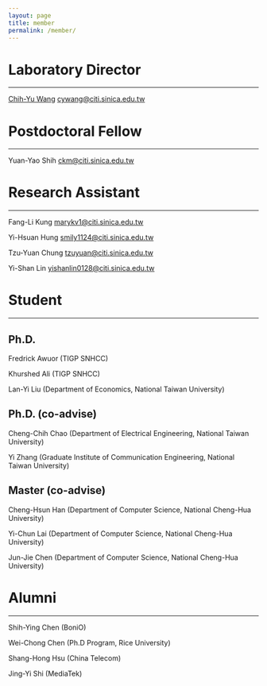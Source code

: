 ```yaml
---
layout: page
title: member
permalink: /member/
---
```


# Laboratory Director

----------------

[Chih-Yu Wang](http://tom.ky) <cywang@citi.sinica.edu.tw>

# Postdoctoral Fellow

-----------------

Yuan-Yao Shih <ckm@citi.sinica.edu.tw>

# Research Assistant

----------------

Fang-Li Kung <marykv1@citi.sinica.edu.tw>

Yi-Hsuan Hung <smily1124@citi.sinica.edu.tw>

Tzu-Yuan Chung <tzuyuan@citi.sinica.edu.tw>

Yi-Shan Lin <yishanlin0128@citi.sinica.edu.tw>

# Student

----------------

## Ph.D.

Fredrick Awuor (TIGP SNHCC)

Khurshed Ali (TIGP SNHCC)

Lan-Yi Liu (Department of Economics, National Taiwan University)

## Ph.D. (co-advise)

Cheng-Chih Chao (Department of Electrical Engineering, National Taiwan University)

Yi Zhang (Graduate Institute of Communication Engineering, National Taiwan University)


## Master (co-advise)

Cheng-Hsun Han (Department of Computer Science, National Cheng-Hua University)

Yi-Chun Lai (Department of Computer Science, National Cheng-Hua University)

Jun-Jie Chen (Department of Computer Science, National Cheng-Hua University)

# Alumni

----------------

Shih-Ying Chen (BoniO)

Wei-Chong Chen (Ph.D Program, Rice University)

Shang-Hong Hsu (China Telecom)

Jing-Yi Shi (MediaTek)

